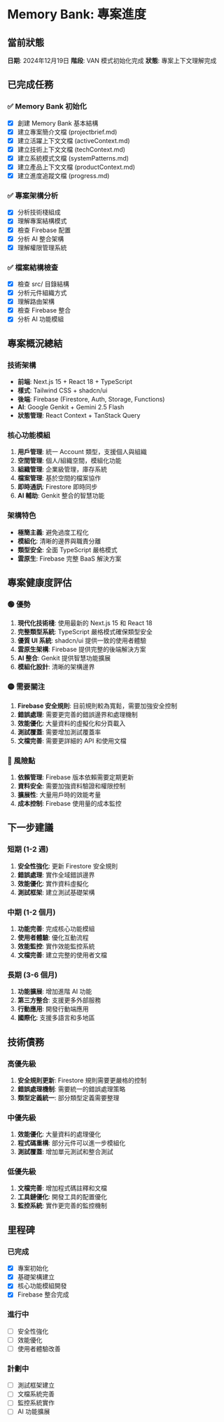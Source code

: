 # Memory Bank: 專案進度

## 當前狀態
**日期**: 2024年12月19日
**階段**: VAN 模式初始化完成
**狀態**: 專案上下文理解完成

## 已完成任務

### ✅ Memory Bank 初始化
- [x] 創建 Memory Bank 基本結構
- [x] 建立專案簡介文檔 (projectbrief.md)
- [x] 建立活躍上下文文檔 (activeContext.md)
- [x] 建立技術上下文文檔 (techContext.md)
- [x] 建立系統模式文檔 (systemPatterns.md)
- [x] 建立產品上下文文檔 (productContext.md)
- [x] 建立進度追蹤文檔 (progress.md)

### ✅ 專案架構分析
- [x] 分析技術棧組成
- [x] 理解專案結構模式
- [x] 檢查 Firebase 配置
- [x] 分析 AI 整合架構
- [x] 理解權限管理系統

### ✅ 檔案結構檢查
- [x] 檢查 src/ 目錄結構
- [x] 分析元件組織方式
- [x] 理解路由架構
- [x] 檢查 Firebase 整合
- [x] 分析 AI 功能模組

## 專案概況總結

### 技術架構
- **前端**: Next.js 15 + React 18 + TypeScript
- **樣式**: Tailwind CSS + shadcn/ui
- **後端**: Firebase (Firestore, Auth, Storage, Functions)
- **AI**: Google Genkit + Gemini 2.5 Flash
- **狀態管理**: React Context + TanStack Query

### 核心功能模組
1. **用戶管理**: 統一 Account 類型，支援個人與組織
2. **空間管理**: 個人/組織空間，模組化功能
3. **組織管理**: 企業級管理，庫存系統
4. **檔案管理**: 基於空間的檔案協作
5. **即時通訊**: Firestore 即時同步
6. **AI 輔助**: Genkit 整合的智慧功能

### 架構特色
- **極簡主義**: 避免過度工程化
- **模組化**: 清晰的邊界與職責分離
- **類型安全**: 全面 TypeScript 嚴格模式
- **雲原生**: Firebase 完整 BaaS 解決方案

## 專案健康度評估

### 🟢 優勢
1. **現代化技術棧**: 使用最新的 Next.js 15 和 React 18
2. **完整類型系統**: TypeScript 嚴格模式確保類型安全
3. **優質 UI 系統**: shadcn/ui 提供一致的使用者體驗
4. **雲原生架構**: Firebase 提供完整的後端解決方案
5. **AI 整合**: Genkit 提供智慧功能擴展
6. **模組化設計**: 清晰的架構邊界

### 🟡 需要關注
1. **Firebase 安全規則**: 目前規則較為寬鬆，需要加強安全控制
2. **錯誤處理**: 需要更完善的錯誤邊界和處理機制
3. **效能優化**: 大量資料的虛擬化和分頁載入
4. **測試覆蓋**: 需要增加測試覆蓋率
5. **文檔完善**: 需要更詳細的 API 和使用文檔

### 🔴 風險點
1. **依賴管理**: Firebase 版本依賴需要定期更新
2. **資料安全**: 需要加強資料驗證和權限控制
3. **擴展性**: 大量用戶時的效能考量
4. **成本控制**: Firebase 使用量的成本監控

## 下一步建議

### 短期 (1-2 週)
1. **安全性強化**: 更新 Firestore 安全規則
2. **錯誤處理**: 實作全域錯誤邊界
3. **效能優化**: 實作資料虛擬化
4. **測試框架**: 建立測試基礎架構

### 中期 (1-2 個月)
1. **功能完善**: 完成核心功能模組
2. **使用者體驗**: 優化互動流程
3. **效能監控**: 實作效能監控系統
4. **文檔完善**: 建立完整的使用者文檔

### 長期 (3-6 個月)
1. **功能擴展**: 增加進階 AI 功能
2. **第三方整合**: 支援更多外部服務
3. **行動應用**: 開發行動端應用
4. **國際化**: 支援多語言和多地區

## 技術債務

### 高優先級
1. **安全規則更新**: Firestore 規則需要更嚴格的控制
2. **錯誤處理機制**: 需要統一的錯誤處理策略
3. **類型定義統一**: 部分類型定義需要整理

### 中優先級
1. **效能優化**: 大量資料的處理優化
2. **程式碼重構**: 部分元件可以進一步模組化
3. **測試覆蓋**: 增加單元測試和整合測試

### 低優先級
1. **文檔完善**: 增加程式碼註釋和文檔
2. **工具鏈優化**: 開發工具的配置優化
3. **監控系統**: 實作更完善的監控機制

## 里程碑

### 已完成
- [x] 專案初始化
- [x] 基礎架構建立
- [x] 核心功能模組開發
- [x] Firebase 整合完成

### 進行中
- [ ] 安全性強化
- [ ] 效能優化
- [ ] 使用者體驗改善

### 計劃中
- [ ] 測試框架建立
- [ ] 文檔系統完善
- [ ] 監控系統實作
- [ ] AI 功能擴展